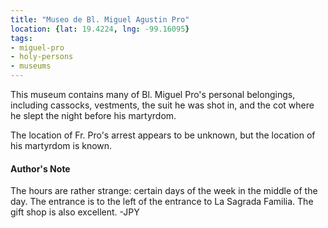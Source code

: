 ```yaml
---
title: "Museo de Bl. Miguel Agustin Pro"
location: {lat: 19.4224, lng: -99.16095}
tags:
- miguel-pro
- holy-persons
- museums
---
```


This museum contains many of Bl. Miguel Pro's personal belongings, including cassocks, vestments, the suit he was shot in, and the cot where he slept the night before his martyrdom.

The location of Fr. Pro's arrest appears to be unknown, but the location of his martyrdom is known.

#### Author's Note ####

The hours are rather strange: certain days of the week in the middle of the day.  The entrance is to the left of the entrance to La Sagrada Familia.  The gift shop is also excellent. -JPY